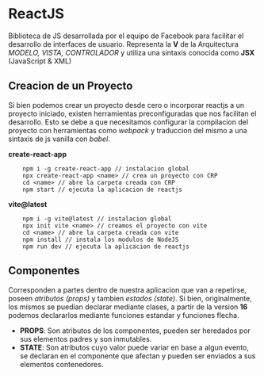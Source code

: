 # ReactJS

Biblioteca de JS desarrollada por el equipo de Facebook para facilitar el desarrollo de interfaces de usuario.
Representa la __V__ de la Arquitectura _MODELO, VISTA, CONTROLADOR_ y utiliza una sintaxis conocida como __JSX__ (JavaScript & XML)

## Creacion de un Proyecto

Si bien podemos crear un proyecto desde cero o incorporar reactjs a un proyecto iniciado, existen herramientas preconfiguradas que nos facilitan el desarrollo.
Esto se debe a que necesitamos configurar la compilacion del proyecto con herramientas como _webpack_ y traduccion del mismo a una sintaxis de js vanilla con _babel_.

__create-react-app__
```
	npm i -g create-react-app // instalacion global
	npx create-react-app <name> // crea un proyecto con CRP
	cd <name> // abre la carpeta creada con CRP
	npm start // ejecuta la aplicacion de reactjs
```
__vite@latest__
```
	npm i -g vite@latest // instalacion global
	npx init vite <name> // creamos el proyecto con vite
	cd <name> // abre la carpeta creada con vite
	npm install // instala los modulos de NodeJS
	npm run dev // ejecuta la aplicacion de reactjs
```

## Componentes

Corresponden a partes dentro de nuestra aplicacion que van a repetirse, poseen _atributos (props)_ y tambien _estados (state)_. Si bien, originalmente, los mismos se puedian declarar mediante clases, a partir de la version __16__ podemos declararlos mediante funciones estandar y funciones flecha.

* __PROPS__: Son atributos de los componentes, pueden ser heredados por sus elementos padres y son inmutables.
* __STATE__: Son atributos cuyo valor puede variar en base a algun evento, se declaran en el componente que afectan y pueden ser enviados a sus elementos contenedores.